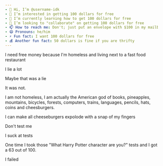 ```yaml
---
- 👋 Hi, I’m @username-idk
- 👀 I’m interested in getting 100 dollars for free
- 🌱 I’m currently learning how to get 100 dollars for free
- 💞️ I’m looking to "collaborate" on getting 100 dollars for free
- 📫 How to reach me: Don't; just put an envelope with $100 in my mailbox
- 😄 Pronouns: he/him
- ⚡ Fun fact: I want 100 dollars for free
- 💰 Another fun fact: 50 dollars is fine if you are thrifty
---
```

I need free money because I'm homeless and living next to a fast food restaurant

I lie a lot

Maybe that was a lie

It was not.

I am not homeless, I am actually the American god of books, pineapples, mountains, bicycles, forests, computers, trains, languages, pencils, hats, coins and cheesburgers.

I can make all cheeseburgers expolode with a snap of my fingers

Don't test me

I suck at tests

One time I took those "What Harry Potter character are you?" tests and I got a 63 out of 100.

I failed
<!---
username-idk/username-idk is a ✨ special ✨ repository because its `README.md` (this file) appears on your GitHub profile.
You can click the Preview link to take a look at your changes.
--->
